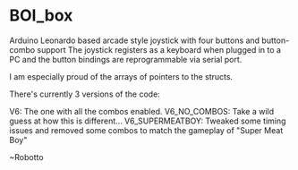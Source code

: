 BOI_box
=======

Arduino Leonardo based arcade style joystick with four buttons and button-combo support
The joystick registers as a keyboard when plugged in to a PC and the button bindings are reprogrammable via serial port.

I am especially proud of the arrays of pointers to the structs.

There's currently 3 versions of the code:

V6: The one with all the combos enabled.
V6_NO_COMBOS: Take a wild guess at how this is different...
V6_SUPERMEATBOY: Tweaked some timing issues and removed some combos to match the gameplay of "Super Meat Boy"

~Robotto
